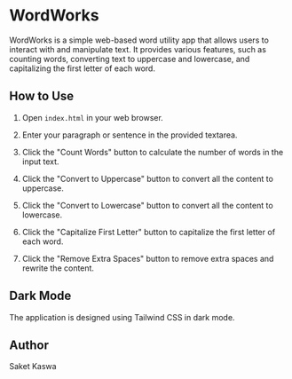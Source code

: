 # WordWorks

WordWorks is a simple web-based word utility app that allows users to interact with and manipulate text. It provides various features, such as counting words, converting text to uppercase and lowercase, and capitalizing the first letter of each word.

## How to Use

1. Open `index.html` in your web browser.

2. Enter your paragraph or sentence in the provided textarea.

3. Click the "Count Words" button to calculate the number of words in the input text.

4. Click the "Convert to Uppercase" button to convert all the content to uppercase.

5. Click the "Convert to Lowercase" button to convert all the content to lowercase.

6. Click the "Capitalize First Letter" button to capitalize the first letter of each word.

7. Click the "Remove Extra Spaces" button to remove extra spaces and rewrite the content.

## Dark Mode

The application is designed using Tailwind CSS in dark mode.

## Author

Saket Kaswa

